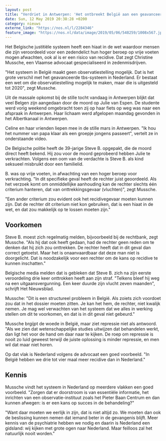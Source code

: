```yaml
---
layout: post
title: "Verdriet in Antwerpen: 'Het ontbreekt België aan een geavanceerd tbs-systeem'"
date: Sun, 12 May 2019 20:38:28 +0200
category: nieuws
externe_link: "https://nos.nl/l/2284346"
feature_image: "https://nos.nl/data/image/2019/05/06/548259/1008x567.jpg"
---
```


<p>Het Belgische justitiële systeem heeft een hiaat in de wet waardoor mensen die zijn veroordeeld voor een zedendelict hun hoger beroep op vrije voeten mogen afwachten, ook al is er een risico van recidive. Dat zegt Christine Mussche, een Vlaamse advocaat gespecialiseerd in zedenmisdrijven.</p>
<p>"Het systeem in België maakt geen observatiestelling mogelijk. Dat is het grote verschil met het geavanceerde tbs-systeem in Nederland. Er bestaat een wet om die observatiestelling mogelijk te maken, maar die is uitgesteld tot 2020", zegt Mussche.</p>
<p>Uit de massale opkomst bij de stille tocht vandaag in Antwerpen blijkt dat veel Belgen zijn aangedaan door de moord op Julie van Espen. De studente werd vorig weekend omgebracht toen zij op haar fiets op weg was naar een afspraak in Antwerpen. Haar lichaam werd afgelopen maandag gevonden in het Albertkanaal in Antwerpen.</p>
<p>Celine en haar vrienden liepen mee in de stille mars in Antwerpen. "Ik hou het nummer van papa klaar als een groepje jongens passeert", vertelt ze in onderstaande video. </p>
<p>De Belgische politie heeft de 39-jarige Steve B. opgepakt, die de moord direct heeft bekend. Hij zou voor de moord geprobeerd hebben Julie te verkrachten. Volgens een oom van de verdachte is Steve B. als kind seksueel misbruikt door een familielid.</p>
<p>B. was op vrije voeten, in afwachting van een hoger beroep voor verkrachting. "In dit specifieke geval heeft de rechter juist geoordeeld. Als het verzoek komt om onmiddellijke aanhouding kan de rechter slechts één criterium hanteren, dat van onttrekkingsgevaar (vluchten)", zegt Mussche.</p>
<p>"Een ander criterium zou evident ook het recidivegevaar moeten kunnen zijn. Dat de rechter dit criterium niet kon gebruiken, dat is een hiaat in de wet, en dat zou makkelijk op te lossen moeten zijn."</p>
<h2>Voorkomen</h2>
<p>Steve B. moest zich regelmatig melden, bijvoorbeeld bij de rechtbank, zegt Mussche. "Als hij dat ook heeft gedaan, had de rechter geen reden om te denken dat hij zich zou onttrekken. De rechter heeft dat in dit geval dan correct getoetst. Maar het is onaanvaardbaar dat deze man niet is doorgelicht. Dat is noodzakelijk voor een rechter om de kans op recidive te kunnen inschatten."</p>
<p>Belgische media melden dat is gebleken dat Steve B. zich na zijn eerste veroordeling drie keer onttrokken heeft aan zijn straf. "Telkens bleef hij weg na een uitgaansvergunning. Een keer duurde zijn vlucht zeven maanden", schrijft Het Nieuwsblad.</p>
<p>Mussche: "Dit is een structureel probleem in België. Als zoiets zich voordoet zou dat in het dossier moeten zitten. Je kan het hem, de rechter, niet kwalijk nemen. Je mag wel verwachten van het systeem dat we alles in werking stellen om dit te voorkomen, en dat is in dit geval niet gebeurd."</p>
<p>Mussche brgijpt de woede in België, maar ziet repressie niet als antwoord. "Als we zien dat wetenschappelijke studies uitwijzen dat behandelen werkt, dan ligt het voor de hand om daar naar te kijken. De roep om repressie is nooit zo luid geweest terwijl de juiste oplossing is minder repressie, en men wil dat maar niet horen.</p>
<p>Op dat vlak is Nederland volgens de advocaat een goed voorbeeld. "In België hebben we drie tot vier maal meer recidive dan in Nederland."</p>
<h2>Kennis</h2>
<p>Mussche vindt het systeem in Nederland op meerdere vlakken een goed voorbeeld. "Zorgen dat er doorstroom is van essentiële informatie, het inrichten van een observatie-instituut zoals het Pieter Baan Centrum en dan kunnen afwegen: is er een kans op succes in de behandeling?"</p>
<p>"Want daar moeten we eerlijk in zijn, dat is niet altijd zo. We moeten dan ook de beslissing kunnen nemen dat iemand beter in de gevangenis blijft. Meer kennis van de psychiatrie hebben we nodig en daarin is Nederland een gidsland: wij kijken met grote ogen naar Nederland. Maar feilloos zal het natuurlijk nooit worden."</p>
